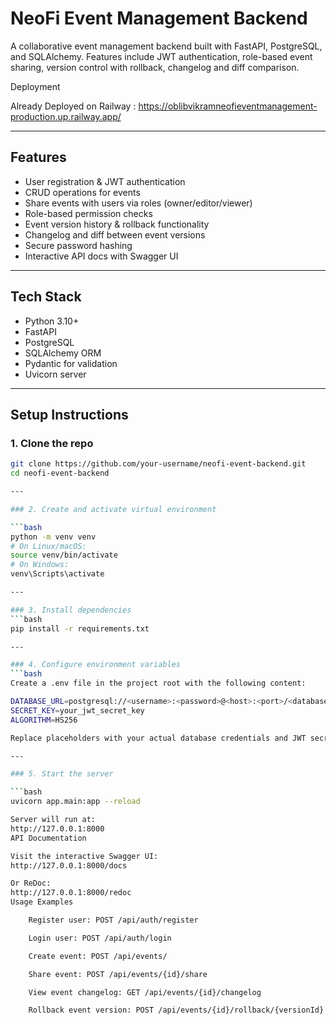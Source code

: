 # NeoFi Event Management Backend

A collaborative event management backend built with FastAPI, PostgreSQL, and SQLAlchemy. Features include JWT authentication, role-based event sharing, version control with rollback, changelog and diff comparison.

Deployment

Already Deployed on Railway : https://oblibvikramneofieventmanagement-production.up.railway.app/

---

## Features

- User registration & JWT authentication
- CRUD operations for events
- Share events with users via roles (owner/editor/viewer)
- Role-based permission checks
- Event version history & rollback functionality
- Changelog and diff between event versions
- Secure password hashing
- Interactive API docs with Swagger UI

---

## Tech Stack

- Python 3.10+
- FastAPI
- PostgreSQL
- SQLAlchemy ORM
- Pydantic for validation
- Uvicorn server

---

## Setup Instructions

### 1. Clone the repo

```bash
git clone https://github.com/your-username/neofi-event-backend.git
cd neofi-event-backend

--- 

### 2. Create and activate virtual environment

```bash
python -m venv venv
# On Linux/macOS:
source venv/bin/activate
# On Windows:
venv\Scripts\activate

---

### 3. Install dependencies
```bash
pip install -r requirements.txt

---

### 4. Configure environment variables
```bash
Create a .env file in the project root with the following content:

DATABASE_URL=postgresql://<username>:<password>@<host>:<port>/<database>
SECRET_KEY=your_jwt_secret_key
ALGORITHM=HS256

Replace placeholders with your actual database credentials and JWT secret.

---

### 5. Start the server

```bash
uvicorn app.main:app --reload

Server will run at:
http://127.0.0.1:8000
API Documentation

Visit the interactive Swagger UI:
http://127.0.0.1:8000/docs

Or ReDoc:
http://127.0.0.1:8000/redoc
Usage Examples

    Register user: POST /api/auth/register

    Login user: POST /api/auth/login

    Create event: POST /api/events/

    Share event: POST /api/events/{id}/share

    View event changelog: GET /api/events/{id}/changelog

    Rollback event version: POST /api/events/{id}/rollback/{versionId}

